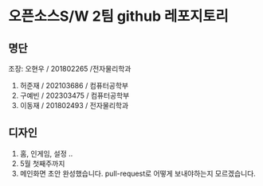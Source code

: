 # 오픈소스S/W 2팀 github 레포지토리

## 명단
조장: 오현우 / 201802265 /전자물리학과
1. 허준재 / 202103686 / 컴퓨터공학부
2. 구예빈 / 202303475 / 컴퓨터공학부
3. 이동재 / 201802493 / 전자물리학과

## 디자인
1. 홈, 인게임, 설정 ..
2. 5월 첫째주까지
3. 메인화면 초안 완성했습니다. pull-request로 어떻게 보내야하는지 모르겠습니다.
